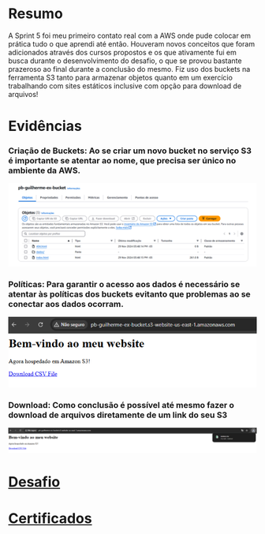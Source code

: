 # Resumo

A Sprint 5 foi meu primeiro contato real com a AWS onde pude colocar em prática tudo o que aprendi até então. Houveram novos conceitos que foram adicionados através dos cursos propostos e os que ativamente fui em busca durante o desenvolvimento do desafio, o que se provou bastante prazeroso ao final durante a conclusão do mesmo. Fiz uso dos buckets na ferramenta S3 tanto para armazenar objetos quanto em um exercício trabalhando com sites estáticos inclusive com opção para download de arquivos!

# Evidências
### Criação de Buckets: Ao se criar um novo bucket no serviço S3 é importante se atentar ao nome, que precisa ser único no ambiente da AWS.
![Criação de Buckets](Evidencias/Bucket_configs.png)

### Políticas: Para garantir o acesso aos dados é necessário se atentar às políticas dos buckets evitanto que problemas ao se conectar aos dados ocorram. 
![Políticas](Evidencias/Bucket_online.png)

### Download: Como conclusão é possível até mesmo fazer o download de arquivos diretamente de um link do seu S3 
![Download de arquivos](Evidencias/download_arquivo.png)

# __[Desafio](/Sprint_05/Desafio/)__

# __[Certificados](/Sprint_05/Certificados/)__
